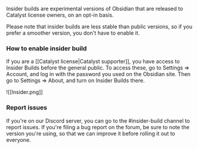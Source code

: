 Insider builds are experimental versions of Obsidian that are released to Catalyst license owners, on an opt-in basis.

Please note that insider builds are less stable than public versions, so if you prefer a smoother version, you don't have to enable it.

### How to enable insider build

If you are a [[Catalyst license|Catalyst supporter]], you have access to Insider Builds before the general public. To access these, go to Settings => Account, and log in with the password you used on the Obsidian site. Then go to Settings => About, and turn on Insider Builds there.

![[Insider.png]]

### Report issues

If you're on our Discord server, you can go to the #insider-build channel to report issues. If you're filing a bug report on the forum, be sure to note the version you're using, so that we can improve it before rolling it out to everyone.
